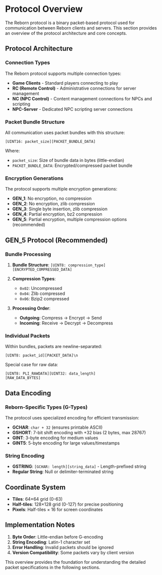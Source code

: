 # Protocol Overview

The Reborn protocol is a binary packet-based protocol used for communication between Reborn clients and servers. This section provides an overview of the protocol architecture and core concepts.

## Protocol Architecture

### Connection Types

The Reborn protocol supports multiple connection types:

- **Game Clients** - Standard players connecting to play
- **RC (Remote Control)** - Administrative connections for server management  
- **NC (NPC Control)** - Content management connections for NPCs and scripting
- **NPC-Server** - Dedicated NPC scripting server connections

### Packet Bundle Structure

All communication uses packet bundles with this structure:

```
[UINT16: packet_size][PACKET_BUNDLE_DATA]
```

Where:
- `packet_size`: Size of bundle data in bytes (little-endian)
- `PACKET_BUNDLE_DATA`: Encrypted/compressed packet bundle

### Encryption Generations

The protocol supports multiple encryption generations:

- **GEN_1**: No encryption, no compression
- **GEN_2**: No encryption, zlib compression  
- **GEN_3**: Single byte insertion, zlib compression
- **GEN_4**: Partial encryption, bz2 compression
- **GEN_5**: Partial encryption, multiple compression options (recommended)

## GEN_5 Protocol (Recommended)

### Bundle Processing

1. **Bundle Structure**: `[UINT8: compression_type][ENCRYPTED_COMPRESSED_DATA]`
2. **Compression Types**:
   - `0x02`: Uncompressed
   - `0x04`: Zlib compressed
   - `0x06`: Bzip2 compressed

3. **Processing Order**:
   - **Outgoing**: Compress → Encrypt → Send
   - **Incoming**: Receive → Decrypt → Decompress

### Individual Packets

Within bundles, packets are newline-separated:

```
[UINT8: packet_id][PACKET_DATA]\n
```

Special case for raw data:
```
[UINT8: PLI_RAWDATA][UINT32: data_length]
[RAW_DATA_BYTES]
```

## Data Encoding

### Reborn-Specific Types (G-Types)

The protocol uses specialized encoding for efficient transmission:

- **GCHAR**: `char + 32` (ensures printable ASCII)
- **GSHORT**: 7-bit shift encoding with +32 bias (2 bytes, max 28767)
- **GINT**: 3-byte encoding for medium values
- **GINT5**: 5-byte encoding for large values/timestamps

### String Encoding

- **GSTRING**: `[GCHAR: length][string_data]` - Length-prefixed string
- **Regular String**: Null or delimiter-terminated string

## Coordinate System

- **Tiles**: 64×64 grid (0-63)
- **Half-tiles**: 128×128 grid (0-127) for precise positioning
- **Pixels**: Half-tiles × 16 for screen coordinates

## Implementation Notes

1. **Byte Order**: Little-endian before G-encoding
2. **String Encoding**: Latin-1 character set
3. **Error Handling**: Invalid packets should be ignored
4. **Version Compatibility**: Some packets vary by client version

This overview provides the foundation for understanding the detailed packet specifications in the following sections.